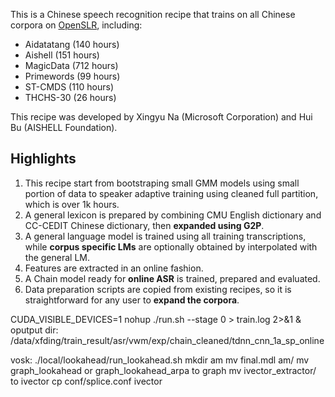 This is a Chinese speech recognition recipe that trains on all Chinese corpora on [OpenSLR](http://www.openslr.org), including:
* Aidatatang (140 hours)
* Aishell (151 hours)
* MagicData (712 hours)
* Primewords (99 hours)
* ST-CMDS (110 hours)
* THCHS-30 (26 hours)

This recipe was developed by Xingyu Na (Microsoft Corporation) and Hui Bu (AISHELL Foundation).

## Highlights

1. This recipe start from bootstraping small GMM models using small portion of data to speaker adaptive training using cleaned full partition, which is over 1k hours.
2. A general lexicon is prepared by combining CMU English dictionary and CC-CEDIT Chinese dictionary, then **expanded using G2P**.
3. A general language model is trained using all training transcriptions, while **corpus specific LMs** are optionally obtained by interpolated with the general LM.
4. Features are extracted in an online fashion.
5. A Chain model ready for **online ASR** is trained, prepared and evaluated.
6. Data preparation scripts are copied from existing recipes, so it is straightforward for any user to **expand the corpora**.

CUDA_VISIBLE_DEVICES=1 nohup ./run.sh --stage 0 > train.log 2>&1 &
oputput dir: /data/xfding/train_result/asr/vwm/exp/chain_cleaned/tdnn_cnn_1a_sp_online

vosk: 
./local/lookahead/run_lookahead.sh
mkdir am
mv final.mdl am/
mv graph_lookahead or graph_lookahead_arpa to graph
mv ivector_extractor/ to ivector
cp conf/splice.conf ivector
